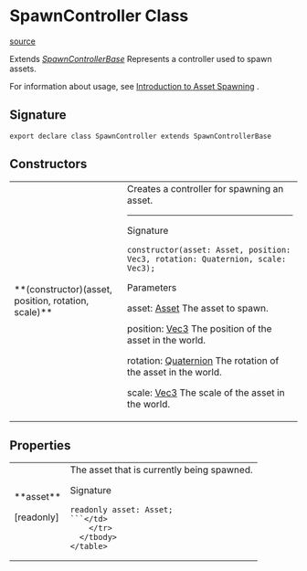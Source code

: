 # SpawnController Class

[source](https://developers.meta.com/horizon-worlds/reference/2.0.0/core_spawncontroller)

Extends *[SpawnControllerBase](/horizon-worlds/reference/2.0.0/core_spawncontrollerbase)* Represents a controller used to spawn assets.

  

For information about usage, see [Introduction to Asset Spawning](https://developers.meta.com/horizon-worlds/learn/documentation/typescript/asset-spawning/introduction-to-asset-spawning) .

## Signature

```
export declare class SpawnController extends SpawnControllerBase
```

## Constructors

<table>
  <tbody>
    <tr>
      <td>**(constructor)(asset, position, rotation, scale)**</td>
      <td>Creates a controller for spawning an asset.

* * *

Signature

```
constructor(asset: Asset, position: Vec3, rotation: Quaternion, scale: Vec3);
```

Parameters

asset: [Asset](/horizon-worlds/reference/2.0.0/core_asset) The asset to spawn.

position: [Vec3](/horizon-worlds/reference/2.0.0/core_vec3) The position of the asset in the world.

rotation: [Quaternion](/horizon-worlds/reference/2.0.0/core_quaternion) The rotation of the asset in the world.

scale: [Vec3](/horizon-worlds/reference/2.0.0/core_vec3) The scale of the asset in the world.</td>
    </tr>
  </tbody>
</table>

## Properties

<table>
  <tbody>
    <tr>
      <td>**asset**

\[readonly\]</td>
      <td>The asset that is currently being spawned.

Signature

```
readonly asset: Asset;
```</td>
    </tr>
  </tbody>
</table>